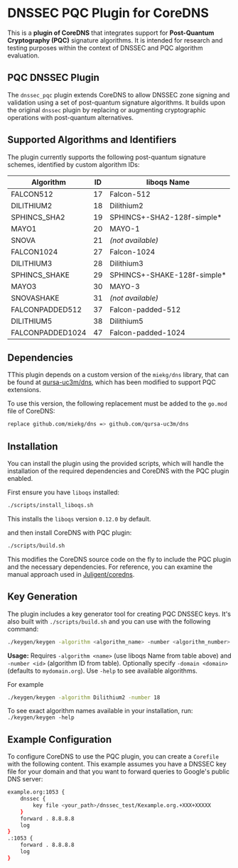 # DNSSEC PQC Plugin for CoreDNS

This is a **plugin of CoreDNS** that integrates support for **Post-Quantum Cryptography (PQC)** signature algorithms. It is intended for research and testing purposes within the context of DNSSEC and PQC algorithm evaluation.

## PQC DNSSEC Plugin

The `dnssec_pqc` plugin extends CoreDNS to allow DNSSEC zone signing and validation using a set of post-quantum signature algorithms. It builds upon the original `dnssec` plugin by replacing or augmenting cryptographic operations with post-quantum alternatives.

## Supported Algorithms and Identifiers

The plugin currently supports the following post-quantum signature schemes, identified by custom algorithm IDs:

| Algorithm        | ID | liboqs Name |
|------------------|----|-------------|
| FALCON512        | 17 | Falcon-512 |
| DILITHIUM2       | 18 | Dilithium2 |
| SPHINCS_SHA2     | 19 | SPHINCS+-SHA2-128f-simple* |
| MAYO1            | 20 | MAYO-1 |
| SNOVA            | 21 | *(not available)* |
| FALCON1024       | 27 | Falcon-1024 |
| DILITHIUM3       | 28 | Dilithium3 |
| SPHINCS_SHAKE    | 29 | SPHINCS+-SHAKE-128f-simple* |
| MAYO3            | 30 | MAYO-3 |
| SNOVASHAKE       | 31 | *(not available)* |
| FALCONPADDED512  | 37 | Falcon-padded-512 |
| DILITHIUM5       | 38 | Dilithium5 |
| FALCONPADDED1024 | 47 | Falcon-padded-1024 |

## Dependencies

TThis plugin depends on a custom version of the `miekg/dns` library, that can be found at [qursa-uc3m/dns](https://github.com/qursa-uc3m/dns), which has been modified to support PQC extensions.

To use this version, the following replacement must be added to the `go.mod` file of CoreDNS:

```bash
replace github.com/miekg/dns => github.com/qursa-uc3m/dns
```

## Installation

You can install the plugin using the provided scripts, which will handle the installation of the required dependencies and CoreDNS with the PQC plugin enabled.

First ensure you have `liboqs` installed:

```bash
./scripts/install_liboqs.sh
```

This installs the `liboqs` version `0.12.0` by default.

and then install CoreDNS with PQC plugin:

```bash
./scripts/build.sh
```

This modifies the CoreDNS source code on the fly to include the PQC plugin and the necessary dependencies. For reference, you can examine the manual approach used in [Juligent/coredns](https://github.com/Juligent/coredns).

## Key Generation

The plugin includes a key generator tool for creating PQC DNSSEC keys. It's also built with `./scripts/build.sh` and you can use with the following command:

```bash
./keygen/keygen -algorithm <algorithm_name> -number <algorithm_number> [-domain <domain>]
```

**Usage:** Requires `-algorithm <name>` (use liboqs Name from table above) and `-number <id>` (algorithm ID from table). Optionally specify `-domain <domain>` (defaults to `mydomain.org`). Use `-help` to see available algorithms.

For example

```bash
./keygen/keygen -algorithm Dilithium2 -number 18
```

To see exact algorithm names available in your installation, run: `./keygen/keygen -help`

## Example Configuration

To configure CoreDNS to use the PQC plugin, you can create a `Corefile` with the following content. This example assumes you have a DNSSEC key file for your domain and that you want to forward queries to Google's public DNS server:

```bash
example.org:1053 {
    dnssec {
        key file <your_path>/dnssec_test/Kexample.org.+XXX+XXXXX
    }
    forward . 8.8.8.8
    log
}
.:1053 {
    forward . 8.8.8.8
    log
}
```
